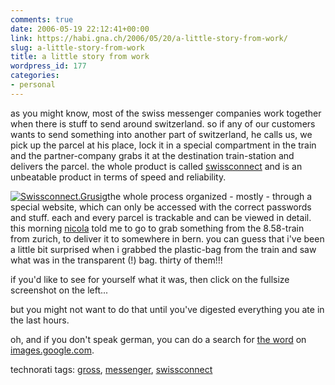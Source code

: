 ```yaml
---
comments: true
date: 2006-05-19 22:12:41+00:00
link: https://habi.gna.ch/2006/05/20/a-little-story-from-work/
slug: a-little-story-from-work
title: a little story from work
wordpress_id: 177
categories:
- personal
---
```



as you might know, most of the swiss messenger companies work together when there is stuff to send around switzerland.  so if any of our customers wants to send something into another part of switzerland, he calls us, we pick up the parcel at his place, lock it in a special compartment in the train and the partner-company grabs it at the destination train-station and delivers the parcel. the whole product is called [swissconnect](http://swissconnect.ch/) and is an unbeatable product in terms of speed and reliability.



[![Swissconnect.Grusig](https://habi.gna.ch/blog/images/swissconnect.grusig-tm.jpg)](https://habi.gna.ch/blog/images/swissconnect.grusig.jpg)the whole process organized - mostly - through a special website, which can only be accessed with the correct passwords and stuff. each and every parcel is trackable and can be viewed in detail. this morning [nicola](https://flickr.com/photos/habi/tags/nicola) told me to go to grab something from the 8.58-train from zurich, to deliver it to somewhere in bern. you can guess that i've been a little bit surprised when i grabbed the plastic-bag from the train and saw what was in the transparent (!) bag. thirty of them!!!



if you'd like to see for yourself what it was, then click on the fullsize screenshot on the left...



but you might not want to do that until you've digested everything you ate in the last hours.



oh, and if you don't speak german, you can do a search for [the word](http://images.google.com/images?q=schweineaugen&ie=UTF-8&oe=UTF-8) on [images.google.com](http://images.google.com/).





technorati tags: [gross](http://www.technorati.com/tag/gross), [messenger](http://www.technorati.com/tag/messenger), [swissconnect](http://www.technorati.com/tag/swissconnect)
